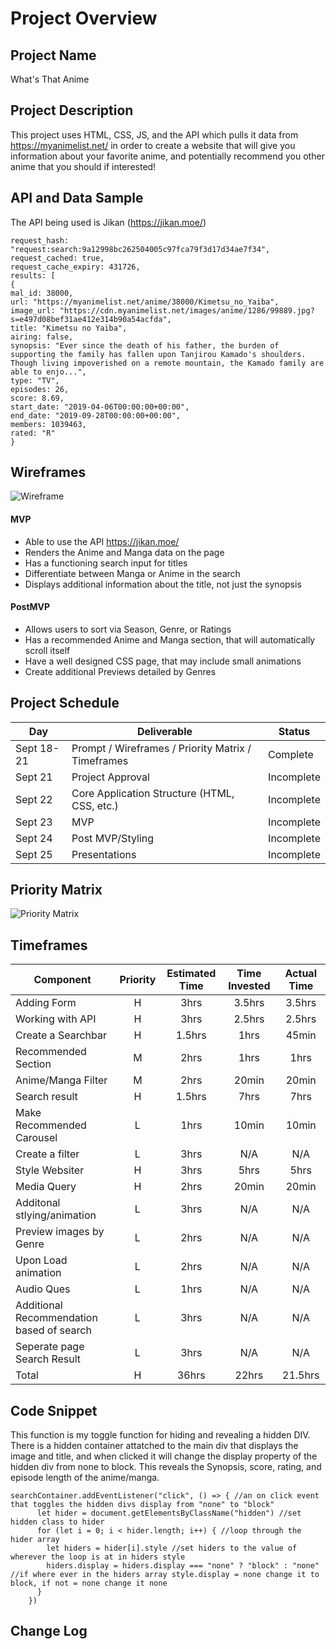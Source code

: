 # Project Overview

## Project Name

What's That Anime

## Project Description

This project uses HTML, CSS, JS, and the API which pulls it data from https://myanimelist.net/ in order to create a website that will give you information about your favorite anime, and potentially recommend you other anime that you should if interested!

## API and Data Sample

The API being used is Jikan (https://jikan.moe/)

	request_hash: "request:search:9a12998bc262504005c97fca79f3d17d34ae7f34",
	request_cached: true,
	request_cache_expiry: 431726,
	results: [
	{
	mal_id: 38000,
	url: "https://myanimelist.net/anime/38000/Kimetsu_no_Yaiba",
	image_url: "https://cdn.myanimelist.net/images/anime/1286/99889.jpg?s=e497d08bef31ae412e314b90a54acfda",
	title: "Kimetsu no Yaiba",
	airing: false,
	synopsis: "Ever since the death of his father, the burden of supporting the family has fallen upon Tanjirou Kamado's shoulders. Though living impoverished on a remote mountain, the Kamado family are able to enjo...",
	type: "TV",
	episodes: 26,
	score: 8.69,
	start_date: "2019-04-06T00:00:00+00:00",
	end_date: "2019-09-28T00:00:00+00:00",
	members: 1039463,
	rated: "R"
	}

## Wireframes

![Wireframe](https://i.imgur.com/kEY8BtB.jpg)

#### MVP 

- Able to use the API https://jikan.moe/
- Renders the Anime and Manga data on the page 
- Has a functioning search input for titles
- Differentiate between Manga or Anime in the search
- Displays additional information about the title, not just the synopsis

#### PostMVP  

- Allows users to sort via Season, Genre, or Ratings
- Has a recommended Anime and Manga section, that will automatically scroll itself
- Have a well designed CSS page, that may include small animations
- Create additional Previews detailed by Genres

## Project Schedule

|  Day | Deliverable | Status
|---|---| ---|
|Sept 18-21| Prompt / Wireframes / Priority Matrix / Timeframes | Complete
|Sept 21| Project Approval | Incomplete
|Sept 22| Core Application Structure (HTML, CSS, etc.) | Incomplete
|Sept 23| MVP | Incomplete
|Sept 24| Post MVP/Styling | Incomplete
|Sept 25| Presentations | Incomplete

## Priority Matrix

![Priority Matrix](https://i.imgur.com/uIp8OJG.jpg)

## Timeframes

| Component | Priority | Estimated Time | Time Invested | Actual Time |
| --- | :---: |  :---: | :---: | :---: |
| Adding Form | H | 3hrs| 3.5hrs | 3.5hrs |
| Working with API | H | 3hrs| 2.5hrs | 2.5hrs |
| Create a Searchbar | H | 1.5hrs | 1hrs | 45min |
| Recommended Section | M | 2hrs | 1hrs | 1hrs |
| Anime/Manga Filter | M | 2hrs| 20min | 20min |
| Search result | H | 1.5hrs | 7hrs | 7hrs |
| Make Recommended Carousel | L | 1hrs | 10min | 10min |
| Create a filter | L | 3hrs | N/A | N/A |
| Style Websiter | H | 3hrs | 5hrs | 5hrs |
| Media Query | H | 2hrs | 20min | 20min |
| Additonal stlying/animation | L | 3hrs | N/A | N/A |
| Preview images by Genre | L | 2hrs | N/A | N/A |
| Upon Load animation | L | 2hrs | N/A | N/A |
| Audio Ques | L | 1hrs | N/A | N/A |
| Additional Recommendation based of search| L | 3hrs | N/A | N/A |
| Seperate page Search Result | L | 3hrs | N/A | N/A |
| Total | H | 36hrs| 22hrs | 21.5hrs |

## Code Snippet

This function is my toggle function for hiding and revealing a hidden DIV. There is a hidden container attatched to the main div that displays the image and title, and when clicked it will change the display property of the hidden div from none to block. This reveals the Synopsis, score, rating, and episode length of the anime/manga. 

```
searchContainer.addEventListener("click", () => { //an on click event that toggles the hidden divs display from "none" to "block"
      let hider = document.getElementsByClassName("hidden") //set hidden class to hider
      for (let i = 0; i < hider.length; i++) { //loop through the hider array
        let hiders = hider[i].style //set hiders to the value of wherever the loop is at in hiders style
        hiders.display = hiders.display === "none" ? "block" : "none" //if where ever in the hiders array style.display = none change it to block, if not = none change it none
      }
    })
```

## Change Log

